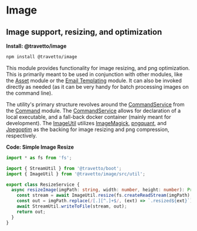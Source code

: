 <!-- This file was generated by the framweork and should not be modified directly -->
<!-- Please modify https://github.com/travetto/travetto/tree/1.0.0-devmodule/image/README.ts and execute "npm run docs" to rebuild -->
# Image
## Image support, resizing, and optimization

**Install: @travetto/image**
```bash
npm install @travetto/image
```

This module provides functionality for image resizing, and png optimization. This is primarily meant to be used in conjunction with other modules, like the [Asset](https://github.com/travetto/travetto/tree/1.0.0-dev/module/asset "Modular library for storing and retrieving binary assets") module or the [Email Templating](https://github.com/travetto/travetto/tree/1.0.0-dev/module/email-template "Email templating module") module. It can also be invoked directly as needed (as it can be very handy for batch processing images on the command line).

The utility's primary structure revolves around the [CommandService](https://github.com/travetto/travetto/tree/1.0.0-dev/module/command/src/command.ts#L11) from the [Command](https://github.com/travetto/travetto/tree/1.0.0-dev/module/command "Support for executing complex commands at runtime.") module.  The [CommandService](https://github.com/travetto/travetto/tree/1.0.0-dev/module/command/src/command.ts#L11)  allows for declaration of a local executable, and a fall-back docker container (mainly meant for development).  The [ImageUtil](https://github.com/travetto/travetto/tree/1.0.0-dev/module/image/src/util.ts#L28) utilizes [ImageMagick](https://imagemagick.org/index.php), [pngquant](https://pngquant.org/), and  [Jpegoptim](https://github.com/tjko/jpegoptim) as the backing for image resizing and png compression, respectively.

**Code: Simple Image Resize**
```typescript
import * as fs from 'fs';

import { StreamUtil } from '@travetto/boot';
import { ImageUtil } from '@travetto/image/src/util';

export class ResizeService {
  async resizeImage(imgPath: string, width: number, height: number): Promise<string> {
    const stream = await ImageUtil.resize(fs.createReadStream(imgPath), { w: width, h: height });
    const out = imgPath.replace(/[.][^.]+$/, (ext) => `.resized${ext}`);
    await StreamUtil.writeToFile(stream, out);
    return out;
  }
}
```

